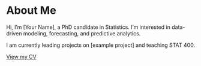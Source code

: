 # About Me

Hi, I’m [Your Name], a PhD candidate in Statistics. I’m interested in data-driven modeling, forecasting, and predictive analytics.  

I am currently leading projects on [example project] and teaching STAT 400.  

[View my CV](cv.md)
